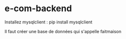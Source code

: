 # e-com-backend

Installez mysqlclient : pip install mysqlclient

Il faut créer une base de données qui s'appelle faitmaison
